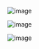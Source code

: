 ![image](https://github.com/user-attachments/assets/8ae8101d-9f54-4291-a219-e0082a2c97ed)

![image](https://github.com/user-attachments/assets/f921d204-f5f8-42e2-ac95-77b89be0d12e)

![image](https://github.com/user-attachments/assets/2909546e-a891-44b7-b772-d2c84f08a8d4)
